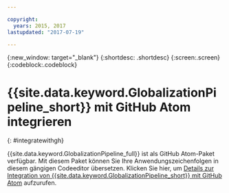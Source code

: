 ```yaml
---

copyright:
  years: 2015, 2017
lastupdated: "2017-07-19"

---
```


{:new_window: target="_blank"}
{:shortdesc: .shortdesc}
{:screen:.screen}
{:codeblock:.codeblock}

# {{site.data.keyword.GlobalizationPipeline_short}} mit GitHub Atom integrieren
{: #integratewithgh}

{{site.data.keyword.GlobalizationPipeline_full}} ist als GitHub Atom-Paket verfügbar. Mit diesem Paket können Sie Ihre Anwendungszeichenfolgen in diesem gängigen Codeeditor übersetzen. Klicken Sie hier, um [Details zur Integration von {{site.data.keyword.GlobalizationPipeline_short}} mit GitHub Atom](https://atom.io/packages/gp-atom) aufzurufen.
